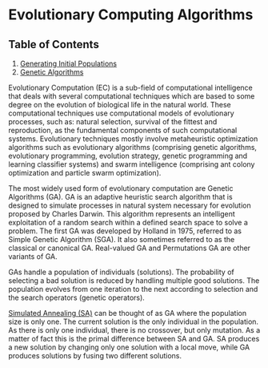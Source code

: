 # Evolutionary Computing Algorithms

## Table of Contents
1. [Generating Initial Populations](GeneratingInitialPopulations.ipynb)
2. [Genetic Algorithms](GeneticAlgorithms.ipynb)


Evolutionary Computation (EC) is a sub-field of computational intelligence that deals with several computational techniques which are based to some degree on the evolution of biological life in the natural world. These computational techniques use computational models of evolutionary processes, such as: natural selection, survival of the fittest and reproduction, as the fundamental components of such computational systems. Evolutionary techniques mostly involve metaheuristic optimization algorithms such as evolutionary algorithms (comprising genetic algorithms, evolutionary programming, evolution strategy, genetic programming and learning classifier systems) and swarm intelligence (comprising ant colony optimization and particle swarm optimization). 

The most widely used form of evolutionary computation are Genetic Algorithms (GA). GA is an adaptive heuristic search algorithm that is designed to simulate processes in natural system necessary for evolution proposed by Charles Darwin. This algorithm represents an intelligent exploitation of a random search within a defined search space to solve a problem. The first GA was developed by Holland in 1975, referred to as Simple Genetic Algorithm (SGA). It also sometimes referred to as the classical or canonical GA. Real-valued GA and Permutations GA are other variants of GA. 

GAs handle a population of individuals (solutions). The probability of selecting a bad solution is reduced by handling multiple good solutions.  The population evolves from one iteration to the next according to selection and the search operators (genetic operators).

[Simulated Annealing (SA)](../TrajectoryAlgorithms/SimulatedAnnealing.ipynb) can be thought of as GA where the population size is only one. The current solution is the only individual in the population. 
As there is only one individual, there is no crossover, but only mutation. As a matter of fact this is the primal difference between SA and GA. 
SA produces a new solution by changing only one solution with a local move, while GA produces solutions by fusing two different solutions.